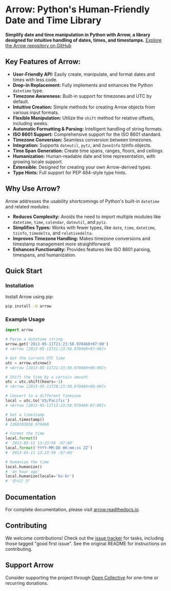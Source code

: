 # Arrow: Python's Human-Friendly Date and Time Library

**Simplify date and time manipulation in Python with Arrow, a library designed for intuitive handling of dates, times, and timestamps.**  [Explore the Arrow repository on GitHub](https://github.com/arrow-py/arrow)

## Key Features of Arrow:

*   **User-Friendly API:**  Easily create, manipulate, and format dates and times with less code.
*   **Drop-in Replacement:** Fully implements and enhances the Python `datetime` type.
*   **Timezone Awareness:** Built-in support for timezones and UTC by default.
*   **Intuitive Creation:**  Simple methods for creating Arrow objects from various input formats.
*   **Flexible Manipulation:**  Utilize the `shift` method for relative offsets, including weeks.
*   **Automatic Formatting & Parsing:**  Intelligent handling of string formats.
*   **ISO 8601 Support:** Comprehensive support for the ISO 8601 standard.
*   **Timezone Conversion:** Seamless conversion between timezones.
*   **Integration:** Supports `dateutil`, `pytz`, and `ZoneInfo` tzinfo objects.
*   **Time Span Generation:**  Create time spans, ranges, floors, and ceilings.
*   **Humanization:**  Human-readable date and time representation, with growing locale support.
*   **Extensible:** Designed for creating your own Arrow-derived types.
*   **Type Hints:** Full support for PEP 484-style type hints.

## Why Use Arrow?

Arrow addresses the usability shortcomings of Python's built-in `datetime` and related modules:

*   **Reduces Complexity:** Avoids the need to import multiple modules like `datetime`, `time`, `calendar`, `dateutil`, and `pytz`.
*   **Simplifies Types:** Works with fewer types, like `date`, `time`, `datetime`, `tzinfo`, `timedelta`, and `relativedelta`.
*   **Improves Timezone Handling:** Makes timezone conversions and timestamp management more straightforward.
*   **Enhances Functionality:** Provides features like ISO 8601 parsing, timespans, and humanization.

## Quick Start

### Installation

Install Arrow using pip:

```bash
pip install -U arrow
```

### Example Usage

```python
import arrow

# Parse a datetime string
arrow.get('2013-05-11T21:23:58.970460+07:00')
# <Arrow [2013-05-11T21:23:58.970460+07:00]>

# Get the current UTC time
utc = arrow.utcnow()
# <Arrow [2013-05-11T21:23:58.970460+00:00]>

# Shift the time by a certain amount
utc = utc.shift(hours=-1)
# <Arrow [2013-05-11T20:23:58.970460+00:00]>

# Convert to a different timezone
local = utc.to('US/Pacific')
# <Arrow [2013-05-11T13:23:58.970460-07:00]>

# Get a timestamp
local.timestamp()
# 1368303838.970460

# Format the time
local.format()
# '2013-05-11 13:23:58 -07:00'
local.format('YYYY-MM-DD HH:mm:ss ZZ')
# '2013-05-11 13:23:58 -07:00'

# Humanize the time
local.humanize()
# 'an hour ago'
local.humanize(locale='ko-kr')
# '한시간 전'
```

## Documentation

For complete documentation, please visit [arrow.readthedocs.io](https://arrow.readthedocs.io).

## Contributing

We welcome contributions!  Check out the [issue tracker](https://github.com/arrow-py/arrow/issues) for tasks, including those tagged "good first issue".  See the original README for instructions on contributing.

## Support Arrow

Consider supporting the project through [Open Collective](https://opencollective.com/arrow) for one-time or recurring donations.